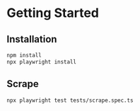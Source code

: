 # Getting Started

## Installation

```bash
npm install
npx playwright install
```

## Scrape

```text
npx playwright test tests/scrape.spec.ts
```
